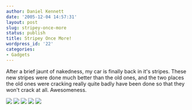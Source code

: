 ```yaml
---
author: Daniel Kennett
date: '2005-12-04 14:57:31'
layout: post
slug: stripey-once-more
status: publish
title: Stripey Once More!
wordpress_id: '22'
categories:
- Gadgets
---
```


After a brief jaunt of nakedness, my car is finally back in it's stripes. These new stripes were done much better than the old ones, and the two places the old ones were cracking really quite badly have been done so that they won't crack at all. Awesomeness. 

<img src="http://ikennd.ac/pictures/rx8/msfr.jpg" />

<img src="http://ikennd.ac/pictures/rx8/msfrfar.jpg" />

<img src="http://ikennd.ac/pictures/rx8/msside.jpg" />

<img src="http://ikennd.ac/pictures/rx8/msfront.jpg" />

<img src="http://ikennd.ac/pictures/rx8/msback.jpg" />